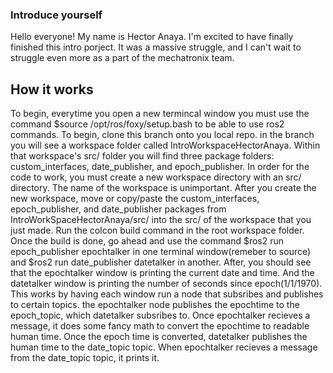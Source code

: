 ### Introduce yourself
Hello everyone! My name is Hector Anaya. I'm excited to have finally finished this intro porject. It was a massive struggle, and I can't wait to struggle even more as a part of the mechatronix team.

## How it works
To begin, everytime you open a new termincal window you must use the command $source /opt/ros/foxy/setup.bash to be able to use ros2 commands.
To begin, clone this branch onto you local repo. in the branch you will see a workspace folder called IntroWorkspaceHectorAnaya. Within that workspace's src/ folder you will find three package folders: custom_interfaces, date_publisher, and epoch_publisher.
In order for the code to work, you must create a new workspace directory with an src/ directory. The name of the workspace is unimportant. After you create the new workspace, move or copy/paste the custom_interfaces, epoch_publisher, and date_publisher packages from IntroWorkSpaceHectorAnaya/src/ into the src/ of the workspace that you just made.
Run the colcon build command in the root workspace folder. Once the build is done, go ahead and use the command $ros2 run epoch_publisher epochtalker in one terminal window(remeber to source) and $ros2 run date_publisher datetalker in another.
After, you should see that the epochtalker window is printing the current date and time. And the datetalker window is printing the number of seconds since epoch(1/1/1970). This works by having each window run a node that subsribes and publishes to certain topics. the epochtalker node publishes the epochtime to the epoch_topic, which datetalker subsribes to. Once epochtalker recieves a message, it does some fancy math to convert the epochtime to readable human time. Once the epoch time is converted, datetalker publishes the human time to the date_topic topic. When epochtalker recieves a message from the date_topic topic, it prints it. 